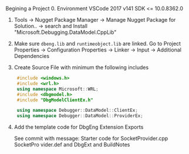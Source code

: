 Begining a Project
0. Environment VSCode 2017 v141 SDK <= 10.0.8362.0
1. Tools -> Nugget Package Manager -> Manage Nugget Package for Solution.. -> search and Install "Microsoft.Debugging.DataModel.CppLib"
2. Make sure `dbeng.lib` and `runtimeobject.lib` are linked. Go to Project Properties -> Configuration Properties -> Linker -> Input -> Additional Dependencies
3. Create Source File with minimum the following includes
   ```cpp
	#include <windows.h>
	#include <wrl.h>
	using namespace Microsoft::WRL;
	#include <dbgmodel.h>
	#include "DbgModelClientEx.h"

	using namespace Debugger::DataModel::ClientEx;
	using namespace Debugger::DataModel::ProviderEx;
   ```
4. Add the template code for DbgEng Extension Exports

   See commit with message: Starter code for SocketProvider.cpp SocketPro
vider.def and DbgExt and BuildNotes